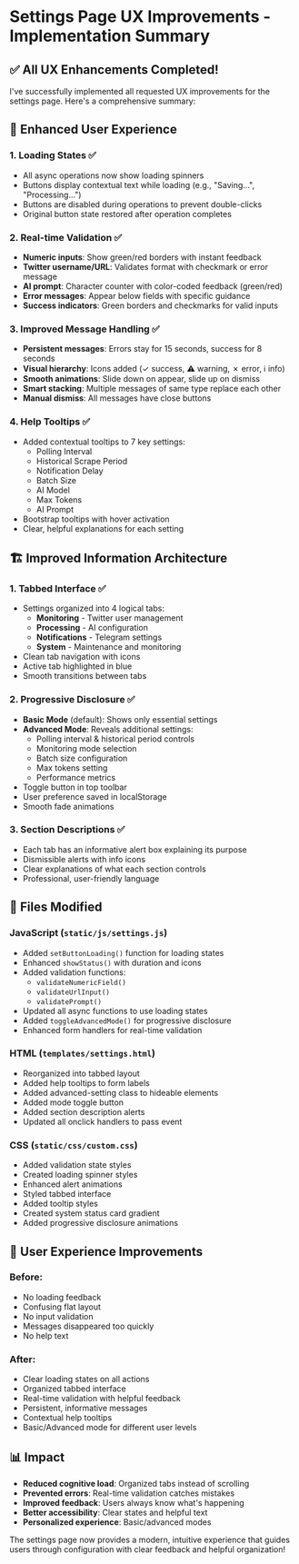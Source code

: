 # Settings Page UX Improvements - Implementation Summary

## ✅ All UX Enhancements Completed!

I've successfully implemented all requested UX improvements for the settings page. Here's a comprehensive summary:

## 🎨 Enhanced User Experience

### 1. **Loading States** ✅
- All async operations now show loading spinners
- Buttons display contextual text while loading (e.g., "Saving...", "Processing...")
- Buttons are disabled during operations to prevent double-clicks
- Original button state restored after operation completes

### 2. **Real-time Validation** ✅
- **Numeric inputs**: Show green/red borders with instant feedback
- **Twitter username/URL**: Validates format with checkmark or error message
- **AI prompt**: Character counter with color-coded feedback (green/red)
- **Error messages**: Appear below fields with specific guidance
- **Success indicators**: Green borders and checkmarks for valid inputs

### 3. **Improved Message Handling** ✅
- **Persistent messages**: Errors stay for 15 seconds, success for 8 seconds
- **Visual hierarchy**: Icons added (✓ success, ⚠️ warning, ✗ error, ℹ info)
- **Smooth animations**: Slide down on appear, slide up on dismiss
- **Smart stacking**: Multiple messages of same type replace each other
- **Manual dismiss**: All messages have close buttons

### 4. **Help Tooltips** ✅
- Added contextual tooltips to 7 key settings:
  - Polling Interval
  - Historical Scrape Period
  - Notification Delay
  - Batch Size
  - AI Model
  - Max Tokens
  - AI Prompt
- Bootstrap tooltips with hover activation
- Clear, helpful explanations for each setting

## 🏗️ Improved Information Architecture

### 1. **Tabbed Interface** ✅
- Settings organized into 4 logical tabs:
  - **Monitoring** - Twitter user management
  - **Processing** - AI configuration
  - **Notifications** - Telegram settings
  - **System** - Maintenance and monitoring
- Clean tab navigation with icons
- Active tab highlighted in blue
- Smooth transitions between tabs

### 2. **Progressive Disclosure** ✅
- **Basic Mode** (default): Shows only essential settings
- **Advanced Mode**: Reveals additional settings:
  - Polling interval & historical period controls
  - Monitoring mode selection
  - Batch size configuration
  - Max tokens setting
  - Performance metrics
- Toggle button in top toolbar
- User preference saved in localStorage
- Smooth fade animations

### 3. **Section Descriptions** ✅
- Each tab has an informative alert box explaining its purpose
- Dismissible alerts with info icons
- Clear explanations of what each section controls
- Professional, user-friendly language

## 📁 Files Modified

### JavaScript (`static/js/settings.js`)
- Added `setButtonLoading()` function for loading states
- Enhanced `showStatus()` with duration and icons
- Added validation functions:
  - `validateNumericField()`
  - `validateUrlInput()`
  - `validatePrompt()`
- Updated all async functions to use loading states
- Added `toggleAdvancedMode()` for progressive disclosure
- Enhanced form handlers for real-time validation

### HTML (`templates/settings.html`)
- Reorganized into tabbed layout
- Added help tooltips to form labels
- Added advanced-setting class to hideable elements
- Added mode toggle button
- Added section description alerts
- Updated all onclick handlers to pass event

### CSS (`static/css/custom.css`)
- Added validation state styles
- Created loading spinner styles
- Enhanced alert animations
- Styled tabbed interface
- Added tooltip styles
- Created system status card gradient
- Added progressive disclosure animations

## 🚀 User Experience Improvements

### Before:
- No loading feedback
- Confusing flat layout
- No input validation
- Messages disappeared too quickly
- No help text

### After:
- Clear loading states on all actions
- Organized tabbed interface
- Real-time validation with helpful feedback
- Persistent, informative messages
- Contextual help tooltips
- Basic/Advanced mode for different user levels

## 📊 Impact

- **Reduced cognitive load**: Organized tabs instead of scrolling
- **Prevented errors**: Real-time validation catches mistakes
- **Improved feedback**: Users always know what's happening
- **Better accessibility**: Clear states and helpful text
- **Personalized experience**: Basic/advanced modes

The settings page now provides a modern, intuitive experience that guides users through configuration with clear feedback and helpful organization!